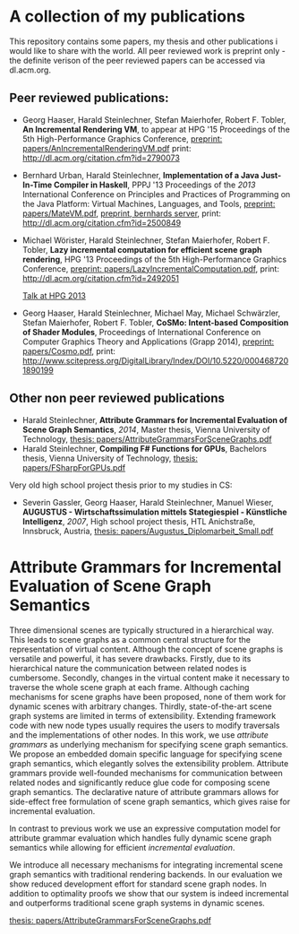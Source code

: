 A collection of my publications
========

This repository contains some papers, my thesis and other publications i would like to share with the world. All peer reviewed work is preprint only - the definite verison of the peer reviewed papers can be accessed via dl.acm.org. 


Peer reviewed publications:
--------------------------
* Georg Haaser, Harald Steinlechner, Stefan Maierhofer, Robert F. Tobler, **An Incremental Rendering VM**, to appear at HPG '15 Proceedings of the 5th High-Performance Graphics Conference, [preprint: papers/AnIncrementalRenderingVM.pdf](/papers/AnIncrementalRenderingVM.pdf) print: http://dl.acm.org/citation.cfm?id=2790073

* Bernhard Urban, Harald Steinlechner, **Implementation of a Java Just-In-Time Compiler in Haskell**, PPPJ '13 Proceedings of the *2013* International Conference on Principles and Practices of Programming on the Java Platform: Virtual Machines, Languages, and Tools, [preprint: papers/MateVM.pdf](/papers/MateVM.pdf), [preprint, bernhards server](http://wien.tomnetworks.com/uni/2013_pppj_implementing_a_java_jit_compiler_in_haskell.pdf), print: http://dl.acm.org/citation.cfm?id=2500849

* Michael Wörister, Harald Steinlechner, Stefan Maierhofer, Robert F. Tobler, **Lazy incremental computation for efficient scene graph rendering**, HPG '13 Proceedings of the 5th High-Performance Graphics Conference, [preprint: papers/LazyIncrementalComputation.pdf](/papers/LazyIncrementalComputation.pdf), print: http://dl.acm.org/citation.cfm?id=2492051

  [Talk at HPG 2013](/papers/LazyIncrementalComputationSlides.pdf)
* Georg Haaser, Harald Steinlechner, Michael May, Michael Schwärzler, Stefan Maierhofer, Robert F. Tobler, **CoSMo: Intent-based Composition of Shader Modules**, Proceedings of International Conference on Computer Graphics Theory and Applications (Grapp 2014), [preprint: papers/Cosmo.pdf](/papers/Cosmo.pdf), print: http://www.scitepress.org/DigitalLibrary/Index/DOI/10.5220/0004687201890199

Other non peer reviewed publications
--------------------------

* Harald Steinlechner, **Attribute Grammars for Incremental Evaluation of Scene Graph Semantics**, *2014*, Master thesis, Vienna University of Technology, [thesis: papers/AttributeGrammarsForSceneGraphs.pdf](/papers/AttributeGrammarsForSceneGraphs.pdf) 
* Harald Steinlechner, **Compiling F# Functions for GPUs**, Bachelors thesis, Vienna University of Technology, [thesis: papers/FSharpForGPUs.pdf](/papers/FSharpForGPUs.pdf) 

Very old high school project thesis prior to my studies in CS:
* Severin Gassler, Georg Haaser, Harald Steinlechner, Manuel Wieser, **AUGUSTUS - Wirtschaftssimulation mittels Stategiespiel - Künstliche Intelligenz**, *2007*, High school project thesis, HTL Anichstraße, Innsbruck, Austria, [thesis: papers/Augustus_Diplomarbeit_Small.pdf](/papers/Augustus_Diplomarbeit_Small.pdf)


**Attribute Grammars for Incremental Evaluation of Scene Graph Semantics**
========
Three dimensional scenes are typically structured in a hierarchical way. 
This leads to scene graphs as a common central structure for the representation of virtual content. 
Although the concept of scene graphs is versatile and powerful, it has severe drawbacks.
Firstly, due to its hierarchical nature the communication between related nodes is cumbersome.
Secondly, changes in the virtual content make it necessary to traverse the whole scene graph at each frame. 
Although caching mechanisms for scene graphs have been proposed, none of them work for dynamic 
scenes with arbitrary changes.
Thirdly, state-of-the-art scene graph systems are limited in terms of extensibility.
Extending framework code with new node types usually requires the users to modify traversals and
the implementations of other nodes.
In this work, we use *attribute grammars* as underlying mechanism for specifying
scene graph semantics. 
We propose an embedded domain specific language for specifying scene graph semantics,
which elegantly solves the extensibility problem.
Attribute grammars provide well-founded mechanisms for communication between related nodes and
significantly reduce glue code for composing scene graph semantics.
The declarative nature of attribute grammars allows for side-effect free formulation
of scene graph semantics, which gives raise for incremental evaluation.

In contrast to previous work we use an expressive computation model for attribute grammar evaluation
which handles fully dynamic scene graph semantics while allowing for efficient *incremental evaluation*.

We introduce all necessary mechanisms for integrating incremental scene graph 
semantics with traditional rendering backends.
In our evaluation we show reduced development effort for standard scene graph
nodes. In addition to optimality proofs we show that our system is indeed
incremental and outperforms traditional scene graph systems in dynamic scenes.

[thesis: papers/AttributeGrammarsForSceneGraphs.pdf](/papers/AttributeGrammarsForSceneGraphs.pdf)

